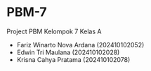 # PBM-7
Project PBM Kelompok 7 Kelas A
 - Fariz Winarto Nova Ardana (202410102052)
 - Edwin Tri Maulana (202410102028)
 - Krisna Cahya Pratama (202410102078)
